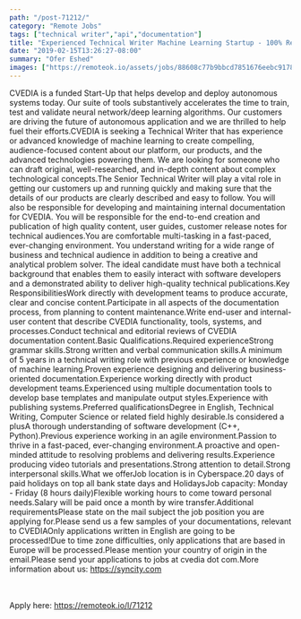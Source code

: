 ```yaml
---
path: "/post-71212/"
category: "Remote Jobs"
tags: ["technical writer","api","documentation"]
title: "Experienced Technical Writer Machine Learning Startup - 100% Remote"
date: "2019-02-15T13:26:27-08:00"
summary: "Ofer Eshed"
images: ["https://remoteok.io/assets/jobs/88608c77b9bbcd7851676eebc9178a4c.png"]
---
```


CVEDIA is a funded Start-Up that helps develop and deploy autonomous systems today. Our suite of tools substantively accelerates the time to train, test and validate neural network/deep learning algorithms. Our customers are driving the future of autonomous application and we are thrilled to help fuel their efforts.CVEDIA is seeking a Technical Writer that has experience or advanced knowledge of machine learning to create compelling, audience-focused content about our platform, our products, and the advanced technologies powering them. We are looking for someone who can draft original, well-researched, and in-depth content about complex technological concepts.The Senior Technical Writer will play a vital role in getting our customers up and running quickly and making sure that the details of our products are clearly described and easy to follow. You will also be responsible for developing and maintaining internal documentation for CVEDIA. You will be responsible for the end-to-end creation and publication of high quality content, user guides, customer release notes for technical audiences.You are comfortable multi-tasking in a fast-paced, ever-changing environment. You understand writing for a wide range of business and technical audience in addition to being a creative and analytical problem solver. The ideal candidate must have both a technical background that enables them to easily interact with software developers and a demonstrated ability to deliver high-quality technical publications.Key ResponsibilitiesWork directly with development teams to produce accurate, clear and concise content.Participate in all aspects of the documentation process, from planning to content maintenance.Write end-user and internal-user content that describe CVEDIA functionality, tools, systems, and processes.Conduct technical and editorial reviews of CVEDIA documentation content.Basic Qualifications.Required experienceStrong grammar skills.Strong written and verbal communication skills.A minimum of 5 years in a technical writing role with previous experience or knowledge of machine learning.Proven experience designing and delivering business-oriented documentation.Experience working directly with product development teams.Experienced using multiple documentation tools to develop base templates and manipulate output styles.Experience with publishing systems.Preferred qualificationsDegree in English, Technical Writing, Computer Science or related field highly desirable.Is considered a plusA thorough understanding of software development (C++, Python).Previous experience working in an agile environment.Passion to thrive in a fast-paced, ever-changing environment.A proactive and open-minded attitude to resolving problems and delivering results.Experience producing video tutorials and presentations.Strong attention to detail.Strong interpersonal skills.What we offerJob location is in Cyberspace.20 days of paid holidays on top all bank state days and HolidaysJob capacity: Monday - Friday (8 hours daily)Flexible working hours to come toward personal needs.Salary will be paid once a month by wire transfer.Additional requirementsPlease state on the mail subject the job position you are applying for.Please send us a few samples of your documentations, relevant to CVEDIAOnly applications written in English are going to be processed!Due to time zone difficulties, only applications that are based in Europe will be processed.Please mention your country of origin in the email.Please send your applications to jobs at cvedia dot com.More information about us: https://syncity.com

<br/>
<br/>
Apply here: <A HREF="https://remoteok.io/l/71212">https://remoteok.io/l/71212</A>
